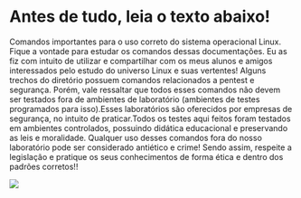 # Antes de tudo, leia o texto abaixo!
Comandos importantes para o uso correto do sistema operacional Linux. Fique a vontade para estudar os comandos dessas documentações. Eu as fiz com intuito de utilizar e compartilhar com os meus alunos e amigos interessados pelo estudo do universo Linux e suas vertentes! Alguns trechos do diretório possuem comandos relacionados a pentest e segurança. Porém, vale ressaltar que todos esses comandos não devem ser testados fora de ambientes de laboratório (ambientes de testes programados para isso).Esses laboratórios são oferecidos por empresas de segurança, no intuito de praticar.Todos os testes aqui feitos foram testados em ambientes controlados, possuindo didática educacional e preservando as leis e moralidade.  Qualquer uso desses comandos fora do nosso laboratório pode ser considerado antiético e crime! Sendo assim, respeite a legislação e pratique os seus conhecimentos de forma ética e dentro dos padrões corretos!!

<img align="left" src=" https://img.shields.io/badge/Solyd-4C4A73?style=for-the-badge&logo=Solyd&logoColor=white"/>
